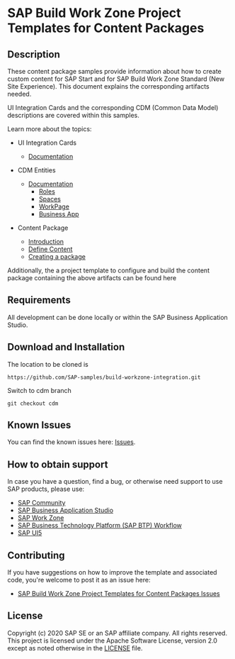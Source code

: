 


# SAP Build Work Zone Project Templates for Content Packages

## Description

These content package samples provide information about how to create custom content for SAP Start and for SAP Build Work Zone Standard (New Site Experience). This document explains the corresponding artifacts needed. 

UI Integration Cards and the corresponding CDM (Common Data Model) descriptions are covered within this samples.

Learn more about the topics:
- UI Integration Cards
  - [Documentation](./docs/cards/introduction.md)
  
- CDM Entities
  - [Documentation](./docs/cdm/introduction.md)
    - [Roles](./docs/cdm/introduction.md#role)
    - [Spaces](./docs/cdm/introduction.md#space)
    - [WorkPage](./docs/cdm/introduction.md#workpage)
    - [Business App](./docs/cdm/introduction.md#business-app)

- Content Package 
  - [Introduction](./docs/content-package/introduction.md)
  - [Define Content](./docs/content-package/introduction.md#defining-content-contentjson)
  - [Creating a package](./docs/content-package/introduction.md#creation-of-the-content-package)

Additionally, the a project template to configure and build the content package containing the above artifacts can be found here

## Requirements

All development can be done locally or within the SAP Business Application Studio.

## Download and Installation

The location to be cloned is

```
https://github.com/SAP-samples/build-workzone-integration.git
```
Switch to cdm branch
```
git checkout cdm
```

## Known Issues

You can find the known issues here: [Issues](https://github.com/SAP-samples/build-workzone-integration/issues).

## How to obtain support

In case you have a question, find a bug, or otherwise need support to use SAP products, please use:

- [SAP Community](https://community.sap.com/)
- [SAP Business Application Studio](https://help.sap.com/viewer/product/SAP%20Business%20Application%20Studio/Cloud/en-US)
- [SAP Work Zone](https://help.sap.com/viewer/fec5ca6e3229418f84a932c745cbe985/Cloud/en-US)
- [SAP Business Technology Platform (SAP BTP) Workflow](https://help.sap.com/viewer/product/WORKFLOW_SERVICE/Cloud/en-US)
- [SAP UI5](https://help.sap.com/viewer/product/SAPUI5/External/en-US)

## Contributing

If you have suggestions on how to improve the template and associated code, you're welcome to post it as an issue here:

- [SAP Build Work Zone Project Templates for Content Packages Issues](https://github.com/SAP-samples/build-workzone-integration/issues)

## License

Copyright (c) 2020 SAP SE or an SAP affiliate company. All rights reserved. This project is licensed under the Apache Software License, version 2.0 except as noted otherwise in the [LICENSE](LICENSES/Apache-2.0.txt) file.
